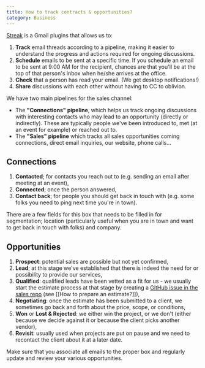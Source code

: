 ```yaml
---
title: How to track contracts & opportunities?
category: Business
---
```


[Streak](http://streak.com) is a Gmail plugins that allows us to:

1. **Track** email threads according to a pipeline, making it easier to understand the progress and actions required for ongoing discussions.
1. **Schedule** emails to be sent at a specific time. If you schedule an email to be sent at 9:00 AM for the recipient, chances are that you'll be at the top of that person's inbox when he/she arrives at the office.
1. **Check** that a person has read your email. (We get desktop notifications!)
1. **Share** discussions with each other without having to CC to oblivion.

We have two main pipelines for the sales channel:

- The **"Connections" pipeline**, which helps us track ongoing discussions with interesting contacts who may lead to an opportunity (directly or indirectly). These are typically people we've been introduced to, met (at an event for example) or reached out to.
- The **"Sales" pipeline** which tracks all sales opportunities coming connections, direct email inquiries, our website, phone calls...

## Connections

1. **Contacted**; for contacts you reach out to (e.g. sending an email after meeting at an event),
1. **Connected**; once the person answered,
1. **Contact back**; for people you should get back in touch with (e.g. some folks you need to ping next time you're in town).

There are a few fields for this box that needs to be filled in for segmentation; location (particularly useful when you are in town and want to get back in touch with folks) and company.

## Opportunities

1. **Prospect**: potential sales are possible but not yet confirmed,
1. **Lead**; at this stage we've established that there is indeed the need for or possibility to provide our services,
1. **Qualified**: qualified leads have been vetted as a fit for us - we usually start the estimate process at that stage by creating a [GitHub issue in the sales repo](https://github.com/Wiredcraft/sales/issues) (see [[How to prepare an estimate?]]),
1. **Negotiating**: once the estimate has been submitted to a client, we sometimes go back and forth about the price, scope, or conditions,
1. **Won** or **Lost & Rejected**: we either win the project, or we don't (either because we decide against it or because the client picks another vendor),
1. **Revisit**: usually used when projects are put on pause and we need to recontact the client about it at a later date.

Make sure that you associate all emails to the proper box and regularly update and review your various opportunities.
